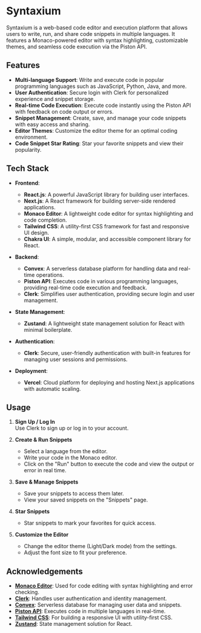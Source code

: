 # Syntaxium

Syntaxium is a web-based code editor and execution platform that allows users to write, run, and share code snippets in multiple languages. It features a Monaco-powered editor with syntax highlighting, customizable themes, and seamless code execution via the Piston API.

## Features

- **Multi-language Support**: Write and execute code in popular programming languages such as JavaScript, Python, Java, and more.
- **User Authentication**: Secure login with Clerk for personalized experience and snippet storage.
- **Real-time Code Execution**: Execute code instantly using the Piston API with feedback on code output or errors.
- **Snippet Management**: Create, save, and manage your code snippets with easy access and sharing.
- **Editor Themes**: Customize the editor theme for an optimal coding environment.
- **Code Snippet Star Rating**: Star your favorite snippets and view their popularity.

## Tech Stack

- **Frontend**:  
  - **React.js**: A powerful JavaScript library for building user interfaces.
  - **Next.js**: A React framework for building server-side rendered applications.
  - **Monaco Editor**: A lightweight code editor for syntax highlighting and code completion.
  - **Tailwind CSS**: A utility-first CSS framework for fast and responsive UI design.
  - **Chakra UI**: A simple, modular, and accessible component library for React.

- **Backend**:  
  - **Convex**: A serverless database platform for handling data and real-time operations.
  - **Piston API**: Executes code in various programming languages, providing real-time code execution and feedback.
  - **Clerk**: Simplifies user authentication, providing secure login and user management.

- **State Management**:  
  - **Zustand**: A lightweight state management solution for React with minimal boilerplate.
  
- **Authentication**:  
  - **Clerk**: Secure, user-friendly authentication with built-in features for managing user sessions and permissions.

- **Deployment**:  
  - **Vercel**: Cloud platform for deploying and hosting Next.js applications with automatic scaling.


## Usage

1. **Sign Up / Log In**  
   Use Clerk to sign up or log in to your account.

2. **Create & Run Snippets**  
   - Select a language from the editor.  
   - Write your code in the Monaco editor.  
   - Click on the "Run" button to execute the code and view the output or error in real time.

3. **Save & Manage Snippets**  
   - Save your snippets to access them later.  
   - View your saved snippets on the "Snippets" page.

4. **Star Snippets**  
   - Star snippets to mark your favorites for quick access.

5. **Customize the Editor**  
   - Change the editor theme (Light/Dark mode) from the settings.  
   - Adjust the font size to fit your preference.
  
## Acknowledgements

- **[Monaco Editor](https://www.npmjs.com/package/@monaco-editor/react)**: Used for code editing with syntax highlighting and error checking.
- **[Clerk](https://clerk.dev/)**: Handles user authentication and identity management.
- **[Convex](https://www.convex.dev/)**: Serverless database for managing user data and snippets.
- **[Piston API](https://emkc.org/)**: Executes code in multiple languages in real-time.
- **[Tailwind CSS](https://tailwindcss.com/)**: For building a responsive UI with utility-first CSS.
- **[Zustand](https://github.com/pmndrs/zustand)**: State management solution for React.




